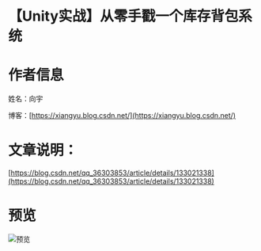 # 【Unity实战】从零手戳一个库存背包系统

# 作者信息
姓名：向宇

博客：[https://xiangyu.blog.csdn.net/](https://xiangyu.blog.csdn.net/)

# 文章说明：
[https://blog.csdn.net/qq_36303853/article/details/133021338](https://blog.csdn.net/qq_36303853/article/details/133021338)

# 预览

![预览](https://img-blog.csdnimg.cn/f80e0e923bc04410948d1ebf129f2947.gif)
